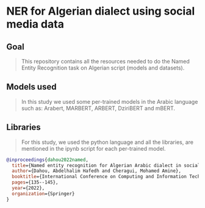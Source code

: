 # NER for Algerian dialect using social media data

## Goal

> This repository contains all the resources needed to do the Named Entity Recognition task on Algerian script (models and datasets).

## Models used

> In this study we used some per-trained models in the Arabic language such as: Arabert, MARBERT, ARBERT, DziriBERT and mBERT.

## Libraries

> For this study, we used the python language and all the libraries, are mentioned in the ipynb script for each per-trained model.
```bibtex
@inproceedings{dahou2022named,
  title={Named entity recognition for Algerian Arabic dialect in social media},
  author={Dahou, Abdelhalim Hafedh and Cheragui, Mohamed Amine},
  booktitle={International Conference on Computing and Information Technology},
  pages={135--145},
  year={2022},
  organization={Springer}
}
```

